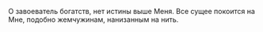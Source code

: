 О завоеватель богатств, нет истины выше Меня. Все сущее покоится на Мне, подобно жемчужинам, нанизанным на нить.
